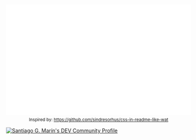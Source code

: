 <div align="center">
	<br>
	<a href="https://raw.githubusercontent.com/stgogm/stgogm/master/header.svg">
		<img src="header.svg" width="800" height="300">
	</a>
	<br>
	<small>Inspired by: <a href="https://github.com/sindresorhus/css-in-readme-like-wat">https://github.com/sindresorhus/css-in-readme-like-wat</a></small>
</div>

[![Santiago G. Marín's DEV Community Profile](https://d2fltix0v2e0sb.cloudfront.net/dev-badge.svg)](https://dev.to/stgogm)
    

